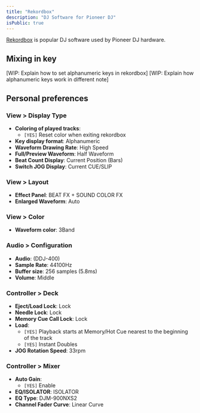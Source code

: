 ```yaml
---
title: "Rekordbox"
description: "DJ Software for Pioneer DJ"
isPublic: true
---
```


[Rekordbox](https://rekordbox.com) is popular DJ software used by Pioneer DJ
hardware.

## Mixing in key
[WIP: Explain how to set alphanumeric keys in rekordbox]
[WIP: Explain how alphanumeric keys work in different note]

## Personal preferences
### View > Display Type
* **Coloring of played tracks**:
  * `[YES]` Reset color when exiting rekordbox
* **Key display format**:
  Alphanumeric
* **Waveform Drawing Rate**:
  High Speed
* **Full/Preview Waveform**:
  Half Waveform
* **Beat Count Display**:
  Current Position (Bars)
* **Switch JOG Display**:
  Current CUE/SLIP

### View > Layout
* **Effect Panel**:
  BEAT FX + SOUND COLOR FX
* **Enlarged Waveform**:
  Auto

### View > Color
* **Waveform color**:
  3Band

### Audio > Configuration
* **Audio**:
  (DDJ-400)
* **Sample Rate**:
  44100Hz
* **Buffer size**:
  256 samples (5.8ms)
* **Volume**:
  Middle

### Controller > Deck
* **Eject/Load Lock**:
  Lock
* **Needle Lock**:
  Lock
* **Memory Cue Call Lock**:
  Lock
* **Load**:
  * `[YES]` Playback starts at Memory/Hot Cue nearest to the beginning of the track
  * `[YES]` Instant Doubles
* **JOG Rotation Speed**:
  33rpm

### Controller > Mixer
* **Auto Gain**:
  * `[YES]` Enable
* **EQ/ISOLATOR**:
  ISOLATOR
* **EQ Type**:
  DJM-900NXS2
* **Channel Fader Curve**:
  Linear Curve
